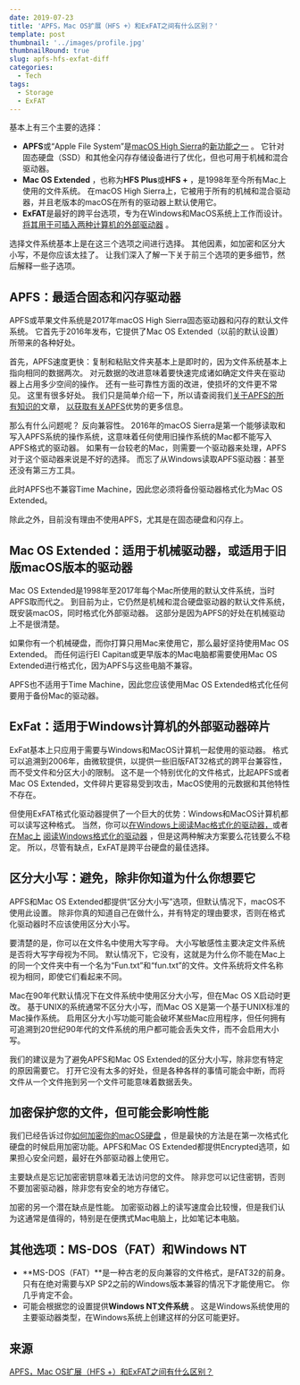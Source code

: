 ```yaml
---
date: 2019-07-23
title: 'APFS，Mac OS扩展（HFS +）和ExFAT之间有什么区别？'
template: post
thumbnail: '../images/profile.jpg'
thumbnailRound: true
slug: apfs-hfs-exfat-diff
categories:
  - Tech
tags:
  - Storage
  - ExFAT
---
```



基本上有三个主要的选择：

- **APFS**或“Apple File System”是[macOS High Sierra](https://www.howtoip.com/310052/whats-new-in-macos-1013-high-sierra/)的[新功能之一](https://www.howtoip.com/310052/whats-new-in-macos-1013-high-sierra/) 。 它针对固态硬盘（SSD）和其他全闪存存储设备进行了优化，但也可用于机械和混合驱动器。
- **Mac OS Extended** ，也称为**HFS Plus**或**HFS +** ，是1998年至今所有Mac上使用的文件系统。 在macOS High Sierra上，它被用于所有的机械和混合驱动器，并且老版本的macOS在所有的驱动器上默认使用它。
- **ExFAT**是最好的跨平台选项，专为在Windows和MacOS系统上工作而设计。 [将其用于可插入两种计算机的外部驱动器](https://www.howtoip.com/73178/what-file-system-should-i-use-for-my-usb-drive/) 。

选择文件系统基本上是在这三个选项之间进行选择。 其他因素，如加密和区分大小写，不是你应该太挂了。 让我们深入了解一下关于前三个选项的更多细节，然后解释一些子选项。

## APFS：最适合固态和闪存驱动器

APFS或苹果文件系统是2017年macOS High Sierra固态驱动器和闪存的默认文件系统。 它首先于2016年发布，它提供了Mac OS Extended（以前的默认设置）所带来的各种好处。

首先，APFS速度更快：复制和粘贴文件夹基本上是即时的，因为文件系统基本上指向相同的数据两次。 对元数据的改进意味着要快速完成诸如确定文件夹在驱动器上占用多少空间的操作。 还有一些可靠性方面的改进，使损坏的文件更不常见。 这里有很多好处。 我们只是简单介绍一下，所以请查阅我们[关于APFS的所有知识的](https://www.howtoip.com/327328/apfs-explained-what-you-need-to-know-apples-new-file-system/)文章， [以获取有关APFS](https://www.howtoip.com/327328/apfs-explained-what-you-need-to-know-apples-new-file-system/)优势的更多信息。

那么有什么问题呢？ 反向兼容性。 2016年的macOS Sierra是第一个能够读取和写入APFS系统的操作系统，这意味着任何使用旧操作系统的Mac都不能写入APFS格式的驱动器。 如果有一台较老的Mac，则需要一个驱动器来处理，APFS对于这个驱动器来说是不好的选择。 而忘了从Windows读取APFS驱动器：甚至还没有第三方工具。

此时APFS也不兼容Time Machine，因此您必须将备份驱动器格式化为Mac OS Extended。

除此之外，目前没有理由不使用APFS，尤其是在固态硬盘和闪存上。

## Mac OS Extended：适用于机械驱动器，或适用于旧版macOS版本的驱动器

Mac OS Extended是1998年至2017年每个Mac所使用的默认文件系统，当时APFS取而代之。 到目前为止，它仍然是机械和混合硬盘驱动器的默认文件系统，既安装macOS，同时格式化外部驱动器。 这部分是因为APFS的好处在机械驱动上不是很清楚。

如果你有一个机械硬盘，而你打算只用Mac来使用它，那么最好坚持使用Mac OS Extended。 而任何运行El Capitan或更早版本的Mac电脑都需要使用Mac OS Extended进行格式化，因为APFS与这些电脑不兼容。

APFS也不适用于Time Machine，因此您应该使用Mac OS Extended格式化任何要用于备份Mac的驱动器。

## ExFat：适用于Windows计算机的外部驱动器碎片

ExFat基本上只应用于需要与Windows和MacOS计算机一起使用的驱动器。 格式可以追溯到2006年，由微软提供，以提供一些旧版FAT32格式的跨平台兼容性，而不受文件和分区大小的限制。 这不是一个特别优化的文件格式，比起APFS或者Mac OS Extended，文件碎片更容易受到攻击，MacOS使用的元数据和其他特性不存在。

但使用ExFAT格式化驱动器提供了一个巨大的优势：Windows和MacOS计算机都可以读写这种格式。 当然，你可以[在Windows上阅读Mac格式化的驱动器，](https://www.howtoip.com/252111/how-to-read-a-mac-formatted-drive-on-a-windows-pc/)或者[在Mac上](https://www.howtoip.com/252111/how-to-read-a-mac-formatted-drive-on-a-windows-pc/) [阅读Windows格式化的驱动器](https://www.howtoip.com/236055/how-to-write-to-ntfs-drives-on-a-mac/) ，但是这两种解决方案要么花钱要么不稳定。 所以，尽管有缺点，ExFAT是跨平台硬盘的最佳选择。

## 区分大小写：避免，除非你知道为什么你想要它

APFS和Mac OS Extended都提供“区分大小写”选项，但默认情况下，macOS不使用此设置。 除非你真的知道自己在做什么，并有特定的理由要求，否则在格式化驱动器时不应该使用区分大小写。

要清楚的是，你可以在文件名中使用大写字母。 大小写敏感性主要决定文件系统是否将大写字母视为不同。 默认情况下，它没有，这就是为什么你不能在Mac上的同一个文件夹中有一个名为“Fun.txt”和“fun.txt”的文件。文件系统将文件名称视为相同，即使它们看起来不同。

Mac在90年代默认情况下在文件系统中使用区分大小写，但在Mac OS X启动时更改。 基于UNIX的系统通常不区分大小写，而Mac OS X是第一个基于UNIX标准的Mac操作系统。 启用区分大小写功能可能会破坏某些Mac应用程序，但任何拥有可追溯到20世纪90年代的文件系统的用户都可能会丢失文件，而不会启用大小写。

我们的建议是为了避免APFS和Mac OS Extended的区分大小写，除非您有特定的原因需要它。 打开它没有太多的好处，但是各种各样的事情可能会中断，而将文件从一个文件拖到另一个文件可能意味着数据丢失。

## 加密保护您的文件，但可能会影响性能

我们已经告诉过你[如何加密你的macOS硬盘](https://www.howtoip.com/184675/how-to-encrypt-your-macs-system-drive-removable-devices-and-individual-files/) ，但是最快的方法是在第一次格式化硬盘的时候启用加密功能。APFS和Mac OS Extended都提供Encrypted选项，如果担心安全问题，最好在外部驱动器上使用它。

主要缺点是忘记加密密钥意味着无法访问您的文件。 除非您可以记住密钥，否则不要加密驱动器，除非您有安全的地方存储它。

加密的另一个潜在缺点是性能。 加密驱动器上的读写速度会比较慢，但是我们认为这通常是值得的，特别是在便携式Mac电脑上，比如笔记本电脑。

## 其他选项：MS-DOS（FAT）和Windows NT

- **MS-DOS（FAT）**是一种古老的反向兼容的文件格式，是FAT32的前身。 只有在绝对需要与XP SP2之前的Windows版本兼容的情况下才能使用它。 你几乎肯定不会。
- 可能会根据您的设置提供**Windows NT文件系统** 。 这是Windows系统使用的主要驱动器类型，在Windows系统上创建这样的分区可能更好。



## 来源

[APFS，Mac OS扩展（HFS +）和ExFAT之间有什么区别？](http://www.howtoip.com/whats-the-difference-between-apfs-macos-extended-hfs-and-exfat/)